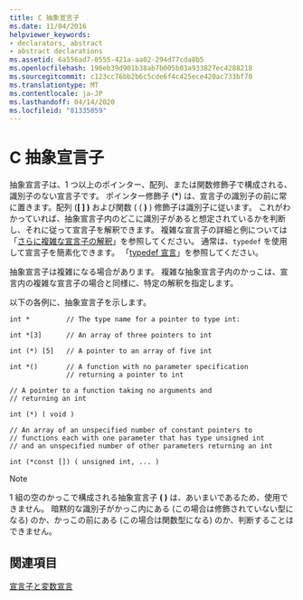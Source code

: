 ```yaml
---
title: C 抽象宣言子
ms.date: 11/04/2016
helpviewer_keywords:
- declarators, abstract
- abstract declarations
ms.assetid: 6a556ad7-0555-421a-aa02-294d77cda8b5
ms.openlocfilehash: 196eb39d901b38ab7b005b03a933827ec4288218
ms.sourcegitcommit: c123cc76bb2b6c5cde6f4c425ece420ac733bf70
ms.translationtype: MT
ms.contentlocale: ja-JP
ms.lasthandoff: 04/14/2020
ms.locfileid: "81335059"
---
```

# <a name="c-abstract-declarators"></a>C 抽象宣言子

抽象宣言子は、1 つ以上のポインター、配列、または関数修飾子で構成される、識別子のない宣言子です。 ポインター修飾子 (<strong>\*</strong>) は、宣言子の識別子の前に常に置きます。配列 (**[ ] )** および関数 ( ( **)** ) 修飾子は識別子に従います。 これがわかっていれば、抽象宣言子内のどこに識別子があると想定されているかを判断し、それに従って宣言子を解釈できます。 複雑な宣言子の詳細と例については「[さらに複雑な宣言子の解釈](../c-language/interpreting-more-complex-declarators.md)」を参照してください。 通常は、`typedef` を使用して宣言子を簡素化できます。 「[typedef 宣言](../c-language/typedef-declarations.md)」を参照してください。

抽象宣言子は複雑になる場合があります。 複雑な抽象宣言子内のかっこは、宣言内の複雑な宣言子の場合と同様に、特定の解釈を指定します。

以下の各例に、抽象宣言子を示します。

```
int *         // The type name for a pointer to type int:

int *[3]      // An array of three pointers to int

int (*) [5]   // A pointer to an array of five int

int *()       // A function with no parameter specification
              // returning a pointer to int

// A pointer to a function taking no arguments and
// returning an int

int (*) ( void )

// An array of an unspecified number of constant pointers to
// functions each with one parameter that has type unsigned int
// and an unspecified number of other parameters returning an int

int (*const []) ( unsigned int, ... )
```

> [!NOTE]
> 1 組の空のかっこで構成される抽象宣言子 **( )** は、あいまいであるため、使用できません。 暗黙的な識別子がかっこ内にある (この場合は修飾されていない型になる) のか、かっこの前にある (この場合は関数型になる) のか、判断することはできません。

## <a name="see-also"></a>関連項目

[宣言子と変数宣言](../c-language/declarators-and-variable-declarations.md)
